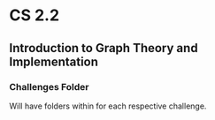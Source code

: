 # CS 2.2

## Introduction to Graph Theory and Implementation

### Challenges Folder
Will have folders within for each respective challenge.
